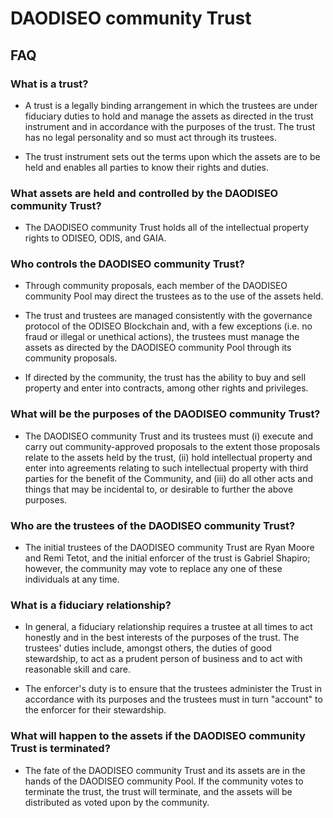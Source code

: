 # DAODISEO community Trust

## FAQ

### What is a trust?

- A trust is a legally binding arrangement in which the trustees are under fiduciary duties to hold and manage the assets as directed in the trust instrument and in accordance with the purposes of the trust.  The trust has no legal personality and so must act through its trustees. 

- The trust instrument sets out the terms upon which the assets are to be held and enables all parties to know their rights and duties.

### What assets are held and controlled by the DAODISEO community Trust?

- The DAODISEO community Trust holds all of the intellectual property rights to ODISEO, ODIS, and GAIA.

### Who controls the DAODISEO community Trust?

- Through community proposals, each member of the DAODISEO community Pool may direct the trustees as to the use of the assets held.

- The trust and trustees are managed consistently with the governance protocol of the ODISEO Blockchain and, with a few exceptions (i.e. no fraud or illegal or unethical actions), the trustees must manage the assets as directed by the DAODISEO community Pool through its community proposals.

- If directed by the community, the trust has the ability to buy and sell property and enter into contracts, among other rights and privileges.

### What will be the purposes of the DAODISEO community Trust?

- The DAODISEO community Trust and its trustees must (i) execute and carry out community-approved proposals to the extent those proposals relate to the assets held by the trust, (ii) hold intellectual property and enter into agreements relating to such intellectual property with third parties for the benefit of the Community, and (iii) do all other acts and things that may be incidental to, or desirable to further the above purposes.

### Who are the trustees of the DAODISEO community Trust?

- The initial trustees of the DAODISEO community Trust are Ryan Moore and Remi Tetot, and the initial enforcer of the trust is Gabriel Shapiro; however, the community may vote to replace any one of these individuals at any time.

### What is a fiduciary relationship?

- In general, a fiduciary relationship requires a trustee at all times to act honestly and in the best interests of the purposes of the trust. The trustees' duties include, amongst others, the duties of good stewardship, to act as a prudent person of business and to act with reasonable skill and care. 

- The enforcer's duty is to ensure that the trustees administer the Trust in accordance with its purposes and the trustees must in turn "account" to the enforcer for their stewardship.

### What will happen to the assets if the DAODISEO community Trust is terminated?

- The fate of the DAODISEO community Trust and its assets are in the hands of the DAODISEO community Pool. If the community votes to terminate the trust, the trust will terminate, and the assets will be distributed as voted upon by the community.
